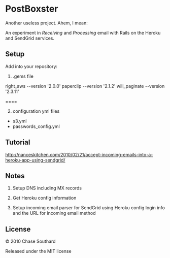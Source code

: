 # PostBoxster

Another useless project. Ahem, I mean:

An experiment in *Receiving* and *Processing* email with Rails on the Heroku and SendGrid services. 

## Setup

Add into your repository: 

1) .gems file

right_aws --version '2.0.0'
paperclip --version '2.1.2'
will_paginate --version '2.3.11'

====

2) configuration yml files

* s3.yml
* passwords_config.yml

## Tutorial

http://nanceskitchen.com/2010/02/21/accept-incoming-emails-into-a-heroku-app-using-sendgrid/


## Notes

1. Setup DNS including MX records

2. Get Heroku config information

3. Setup incoming email parser for SendGrid using Heroku config login info and the URL for incoming email method



## License
&copy; 2010 Chase Southard

Released under the MIT license